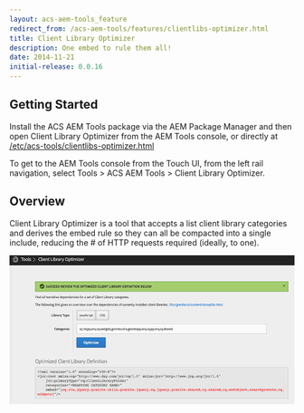 ```yaml
---
layout: acs-aem-tools_feature
redirect_from: /acs-aem-tools/features/clientlibs-optimizer.html
title: Client Library Optimizer
description: One embed to rule them all!
date: 2014-11-21
initial-release: 0.0.16
---
```


## Getting Started

Install the ACS AEM Tools package via the AEM Package Manager and then open Client Library Optimizer from the AEM Tools console, or directly at [/etc/acs-tools/clientlibs-optimizer.html](http://localhost:4502/etc/acs-tools/clientlibs-optimizer.html)

To get to the AEM Tools console from the Touch UI, from the left rail navigation, select Tools > ACS AEM Tools > Client Library Optimizer.

## Overview

Client Library Optimizer is a tool that accepts a list client library categories and derives the embed rule so they can all be compacted into a single include, reducing the # of HTTP requests required (ideally, to one).

![AEM Clientlibs Optimizer](images/screenshot.png)

